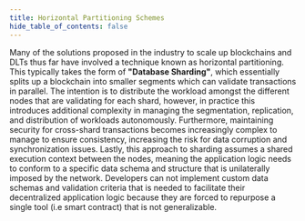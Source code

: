 ```yaml
---
title: Horizontal Partitioning Schemes
hide_table_of_contents: false
---
```


<head>
    <title> Horizontal Partitioning Schemes
</title>
    <meta 
      name="description"
      content="Lorem ipsum"
  />
    </head>

<intro-end />

Many of the solutions proposed in the industry to scale up blockchains and DLTs thus far have involved a technique known as
horizontal partitioning. This typically takes the form of **"Database Sharding"**, which essentially splits up a blockchain into smaller 
segments which can validate transactions in parallel. The intention is to distribute the workload amongst the different nodes 
that are validating for each shard, however, in practice this introduces additional complexity in managing the segmentation,
replication, and distribution of workloads autonomously. Furthermore, maintaining security for cross-shard transactions becomes
increasingly complex to manage to ensure consistency, increasing the risk for data corruption and synchronization issues. Lastly,
this approach to sharding assumes a shared execution context between the nodes, meaning the application logic needs to conform
to a specific data schema and structure that is unilaterally imposed by the network. Developers can not implement custom data
schemas and validation criteria that is needed to facilitate their decentralized application logic because they are forced to
repurpose a single tool (i.e smart contract) that is not generalizable. 